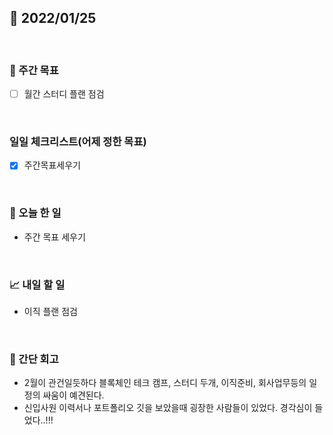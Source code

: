 ## 📅 2022/01/25

<br/>

### 🏹 주간 목표

- [ ] 월간 스터디 플랜 점검


<br/>

### 일일 체크리스트(어제 정한 목표)

- [x] 주간목표세우기

<br/>

### 💯 오늘 한 일

- 주간 목표 세우기

<br/>

### 📈 내일 할 일

- 이직 플랜 점검

<br/>

### 🧐 간단 회고

- 2월이 관건일듯하다 블록체인 테크 캠프, 스터디 두개, 이직준비, 회사업무등의 일정의 싸움이 예견된다.
- 신입사원 이력서나 포트폴리오 깃을 보았을때 굉장한 사람들이 있었다. 경각심이 들었다..!!!
